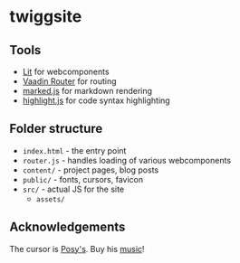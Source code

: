 # twiggsite

## Tools

- [Lit](https://lit.dev/) for webcomponents
- [Vaadin Router](https://github.com/vaadin/router) for routing
- [marked.js](https://marked.js.org/) for markdown rendering
- [highlight.js](https://highlightjs.org/) for code syntax highlighting

## Folder structure

- `index.html` - the entry point
- `router.js` - handles loading of various webcomponents
- `content/` - project pages, blog posts
- `public/` - fonts, cursors, favicon
- `src/` - actual JS for the site
  - `assets/`

## Acknowledgements

The cursor is [Posy's](http://www.michieldb.nl/other/cursors/). Buy his
[music](https://posy.bandcamp.com/)!
